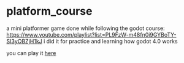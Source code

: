 # platform_course
a mini platformer game done while following the godot course: https://www.youtube.com/playlist?list=PL9FzW-m48fn0i9GYBoTY-SI3yOBZjH1kJ
i did it for practice and learning how godot 4.0 works

you can play it [here](https://creeper220.itch.io/the-omega-platformer)
